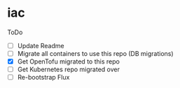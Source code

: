 # iac

ToDo
- [ ] Update Readme
- [ ] Migrate all containers to use this repo (DB migrations)
- [x] Get OpenTofu migrated to this repo
- [ ] Get Kubernetes repo migrated over
- [ ] Re-bootstrap Flux
